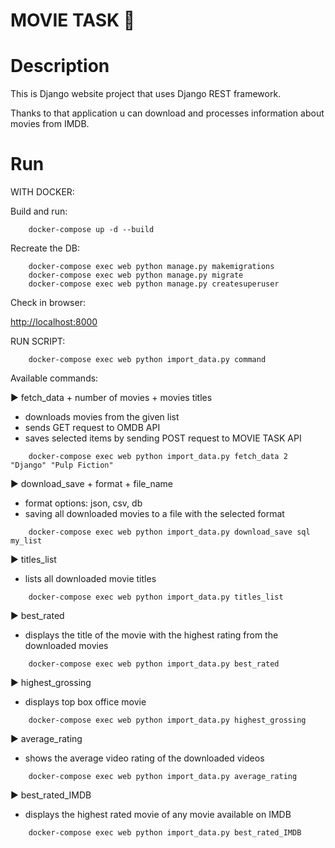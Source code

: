 MOVIE TASK :movie_camera:
=====




Description
====

This is Django website project that uses Django REST framework.

Thanks to that application u can download and processes information about movies from IMDB.



Run
====
WITH DOCKER:

Build and run:
```
    docker-compose up -d --build
```

Recreate the DB:
```
    docker-compose exec web python manage.py makemigrations
    docker-compose exec web python manage.py migrate
    docker-compose exec web python manage.py createsuperuser
```

Check in browser:

[http://localhost:8000](http://localhost:8000)


RUN SCRIPT:
```
    docker-compose exec web python import_data.py command
```
Available commands:

:arrow_forward: fetch_data + number of movies + movies titles

+ downloads movies from the given list
+ sends GET request to OMDB API 
+ saves selected items by sending POST request to MOVIE TASK API
```
    docker-compose exec web python import_data.py fetch_data 2 "Django" "Pulp Fiction"
```

:arrow_forward: download_save + format + file_name
+ format options: json, csv, db
+ saving all downloaded movies to a file with the selected format
```
    docker-compose exec web python import_data.py download_save sql my_list
```

:arrow_forward: titles_list
+ lists all downloaded movie titles
```
    docker-compose exec web python import_data.py titles_list
```

:arrow_forward: best_rated
+ displays the title of the movie with the highest rating from the downloaded movies
```
    docker-compose exec web python import_data.py best_rated
```

:arrow_forward: highest_grossing
+ displays top box office movie
```
    docker-compose exec web python import_data.py highest_grossing
```

:arrow_forward: average_rating
+ shows the average video rating of the downloaded videos
```
    docker-compose exec web python import_data.py average_rating
```

:arrow_forward: best_rated_IMDB
+ displays the highest rated movie of any movie available on IMDB
```
    docker-compose exec web python import_data.py best_rated_IMDB
```